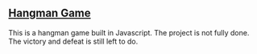 ## [Hangman Game](https://ssomeonexx.github.io/Hangman-Game/)

This is a hangman game built in Javascript. The project is not fully done. The victory and defeat is still left to do.
